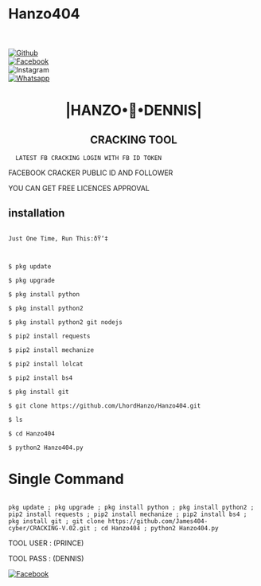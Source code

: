 # Hanzo404

<b></b> </br> <br>[![Github](https://img.shields.io/badge/Github-Hanzo404-dimgray?style=flat-square&logo=github)](https://www.facebook.com/profile.php?id=100054911553742)<br> [![Facebook](https://img.shields.io/badge/Facebook-Dennis_Sinyangwe-blue?style=flat-square&logo=facebook)](https://www.facebook.com/profile.php?id=100054911553742)<br> ![Instagram](https://img.shields.io/badge/Instagram-Dennis_Sinyangwe-hotpink?style=flat-square&logo=instagram) <br> [![Whatsapp](https://img.shields.io/badge/Whatsapp-Dennis_Sinyangwe-deepgreen?style=flat-square&logo=whatsapp)](https://chat.whatsapp.com/+260970743628)

<h1 align="center"> |HANZO•🍁•DENNIS|</h1>

<h2 align="center">  CRACKING TOOL </h2>

<p align="center">

      LATEST FB CRACKING LOGIN WITH FB ID TOKEN

</p>

<p align="center">

  FACEBOOK CRACKER PUBLIC ID AND FOLLOWER

 

 <p align="center">

  YOU CAN GET FREE LICENCES APPROVAL 

 

## <b>installation</b>

```

Just One Time, Run This:ðŸ‘‡



$ pkg update

$ pkg upgrade

$ pkg install python

$ pkg install python2

$ pkg install python2 git nodejs 

$ pip2 install requests

$ pip2 install mechanize

$ pip2 install lolcat

$ pip2 install bs4

$ pkg install git

$ git clone https://github.com/LhordHanzo/Hanzo404.git

$ ls
       
$ cd Hanzo404

$ python2 Hanzo404.py

```

# Single Command 

```

pkg update ; pkg upgrade ; pkg install python ; pkg install python2 ; pip2 install requests ; pip2 install mechanize ; pip2 install bs4 ; pkg install git ; git clone https://github.com/James404-cyber/CRACKING-V.02.git ; cd Hanzo404 ; python2 Hanzo404.py

```

 TOOL USER : (PRINCE)</br>

 TOOL PASS : (DENNIS)</br>

 [![Facebook](https://img.shields.io/badge/Facebook-DENNIS_SINYANGWE-blue?style=flat-square&logo=facebook)](https://www.facebook.com/profile.php?id=100054911553742)</br>
